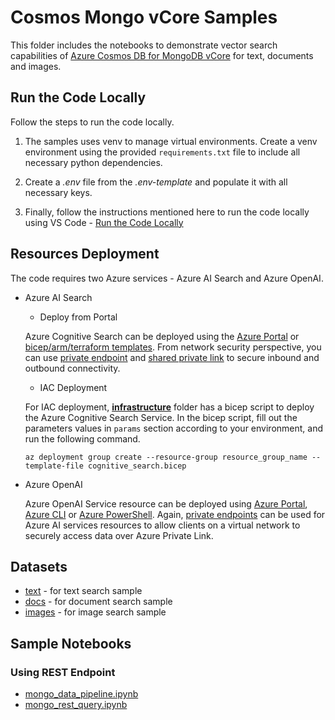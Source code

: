 # Cosmos Mongo vCore Samples

This folder includes the notebooks to demonstrate vector search capabilities of [Azure Cosmos DB for MongoDB vCore](https://learn.microsoft.com/en-us/azure/cosmos-db/mongodb/vcore/vector-search) for text, documents and images.

## Run the Code Locally

Follow the steps to run the code locally.

1. The samples uses venv to manage virtual environments. Create a venv environment using the provided `requirements.txt` file to include all necessary python dependencies.

2. Create a *.env* file from the *.env-template* and populate it with all necessary keys.

3. Finally, follow the instructions mentioned here to run the code locally using VS Code - [Run the Code Locally](../../README.md#run-the-code-locally)

## Resources Deployment

The code requires two Azure services - Azure AI Search and Azure OpenAI. 

- Azure AI Search

  - Deploy from Portal

  Azure Cognitive Search can be deployed using the [Azure Portal](https://docs.microsoft.com/azure/search/search-create-service-portal) or [bicep/arm/terraform templates](https://learn.microsoft.com/azure/templates/Microsoft.Search/searchServices?pivots=deployment-language-bicep#identity). From network security perspective, you can use [private endpoint](https://learn.microsoft.com/azure/search/service-create-private-endpoint) and [shared private link](https://learn.microsoft.com/azure/search/search-indexer-howto-access-private?tabs=portal-create) to secure inbound and outbound connectivity.

  - IAC Deployment
  
  For IAC deployment, **[infrastructure](./infrastructure/)** folder has a bicep script to deploy the Azure Cognitive Search Service. In the bicep script, fill out the parameters values in `params` section according to your environment, and run the following command.

  `az deployment group create --resource-group resource_group_name --template-file cognitive_search.bicep`

- Azure OpenAI

  Azure OpenAI Service resource can be deployed using [Azure Portal](https://learn.microsoft.com/azure/ai-services/openai/how-to/create-resource?pivots=web-portal), [Azure CLI](https://learn.microsoft.com/azure/ai-services/openai/how-to/create-resource?pivots=cli) or [Azure PowerShell](https://learn.microsoft.com/azure/ai-services/openai/how-to/create-resource?pivots=ps). Again, [private endpoints](https://learn.microsoft.com/azure/ai-services/cognitive-services-virtual-networks?context=%2Fazure%2Fai-services%2Fopenai%2Fcontext%2Fcontext&tabs=portal#use-private-endpoints) can be used for Azure AI services resources to allow clients on a virtual network to securely access data over Azure Private Link.

## Datasets

- [text](../data/text/) - for text search sample
- [docs](../data/docs/) - for document search sample
- [images](../data/images/) - for image search sample

## Sample Notebooks

### Using REST Endpoint

- [mongo_data_pipeline.ipynb](./rest_endpoint_sample/mongo_data_pipeline.ipynb)
- [mongo_rest_query.ipynb](./rest_endpoint_sample/mongo_vector_queries.ipynb)
